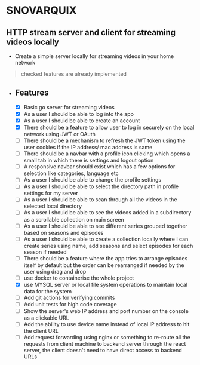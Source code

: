 # SNOVARQUIX

## HTTP stream server and client for streaming videos locally

- Create a simple server locally for streaming videos in your home network

> checked features are already implemented
  
- ## Features

  - [x] Basic go server for streaming videos
  - [x] As a user I should be able to log into the app
  - [x] As a user I should be able to create an account
  - [x] There should be a feature to allow user to log in securely on the local network using JWT or OAuth
  - [ ] There should be a mechanism to refresh the JWT token using the user cookies if the IP address/ mac address is same
  - [ ] There should be a navbar with a profile icon clicking which opens a small tab in which there is settings and logout option
  - [ ] A responsive navbar should exist which has a few options for selection like categories, language etc
  - [ ] As a user I should be able to change the profile settings
  - [ ] As a user I should be able to select the directory path in profile settings for my server
  - [ ] As a user I should be able to scan through all the videos in the selected local directory
  - [ ] As a user I should be able to see the videos added in a subdirectory as a scrollable collection on main screen
  - [ ] As a user I should be able to see different series grouped together based on seasons and episodes
  - [ ] As a user I should be able to create a collection locally where I can create series using name, add seasons and select episodes for each season if needed
  - [ ] There should be a feature where the app tries to arrange episodes itself by default but the order can be rearranged if needed by the user using drag and drop
  - [ ] use docker to containerise the whole project
  - [x] use MYSQL server or local file system operations to maintain local data for the system
  - [ ] Add git actions for verifying commits
  - [ ] Add unit tests for high code coverage
  - [ ] Show the server's web IP address and port number on the console as a clickable URL
  - [ ] Add the ability to use device name instead of local IP address to hit the client URL
  - [ ] Add request forwarding using nginx or something to re-route all the requests from client machine to backend server through the react server, the client doesn't need to have direct access to backend URLs
